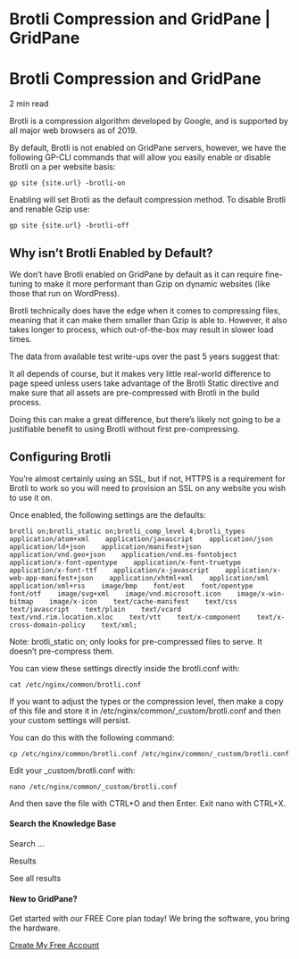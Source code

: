 # Brotli Compression and GridPane | GridPane

# Brotli Compression and GridPane

 

2 min read 

Brotli is a compression algorithm developed by Google, and is supported by all major web browsers as of 2019.

By default, Brotli is not enabled on GridPane servers, however, we have the following GP-CLI commands that will allow you easily enable or disable Brotli on a per website basis:

 

```
gp site {site.url} -brotli-on
```



Enabling will set Brotli as the default compression method. To disable Brotli and renable Gzip use:

```
gp site {site.url} -brotli-off
```

 

## Why isn’t Brotli Enabled by Default?

We don’t have Brotli enabled on GridPane by default as it can require fine-tuning to make it more performant than Gzip on dynamic websites (like those that run on WordPress).

Brotli technically does have the edge when it comes to compressing files, meaning that it can make them smaller than Gzip is able to. However, it also takes longer to process, which out-of-the-box may result in slower load times.

The data from available test write-ups over the past 5 years suggest that:

It all depends of course, but it makes very little real-world difference to page speed unless users take advantage of the Brotli Static directive and make sure that all assets are pre-compressed with Brotli in the build process.

Doing this can make a great difference, but there’s likely not going to be a justifiable benefit to using Brotli without first pre-compressing.

 

## Configuring Brotli

You’re almost certainly using an SSL, but if not, HTTPS is a requirement for Brotli to work so you will need to provision an SSL on any website you wish to use it on.

Once enabled, the following settings are the defaults:

```
brotli on;brotli_static on;brotli_comp_level 4;brotli_types application/atom+xml    application/javascript    application/json    application/ld+json    application/manifest+json    application/vnd.geo+json    application/vnd.ms-fontobject    application/x-font-opentype    application/x-font-truetype    application/x-font-ttf    application/x-javascript    application/x-web-app-manifest+json    application/xhtml+xml    application/xml    application/xml+rss    image/bmp    font/eot    font/opentype    font/otf    image/svg+xml    image/vnd.microsoft.icon    image/x-win-bitmap    image/x-icon    text/cache-manifest    text/css    text/javascript    text/plain    text/vcard    text/vnd.rim.location.xloc    text/vtt    text/x-component    text/x-cross-domain-policy    text/xml;
```

Note: brotli_static on; only looks for pre-compressed files to serve. It doesn’t pre-compress them.

You can view these settings directly inside the brotli.conf with:

```
cat /etc/nginx/common/brotli.conf
```

If you want to adjust the types or the compression level, then make a copy of this file and store it in /etc/nginx/common/_custom/brotli.conf and then your custom settings will persist.

You can do this with the following command:

```
cp /etc/nginx/common/brotli.conf /etc/nginx/common/_custom/brotli.conf
```

Edit your _custom/brotli.conf with:

```
nano /etc/nginx/common/_custom/brotli.conf
```

And then save the file with CTRL+O and then Enter. Exit nano with CTRL+X.

 

 

#### Search the Knowledge Base

Search ...

 Results

See all results

#### New to GridPane?

Get started with our FREE Core plan today! We bring the software, you bring the hardware.

[Create My Free Account](https://gridpane.com/checkout/?plan=core)

